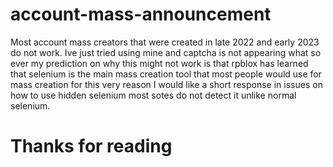# account-mass-announcement

Most account mass creators that were created in late 2022 and early 2023 do not work. Ive just tried using mine and captcha is not appearing what so ever my prediction on why this might not work is that rpblox has learned that selenium is the main mass creation tool that most people would use for mass creation for this very reason I would like a short response in issues on how to use hidden selenium most sotes do not detect it unlike normal selenium.

# Thanks for reading
